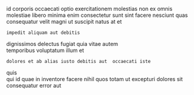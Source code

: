 <!--
title: Virtual multimedia productivity
author: Meaghan
date: 2014-05-28-0137
link: 2014-05-28-0137-virtual-multimedia-productivity
tags: [Angularjs,Windows,NPM]
-->

id corporis occaecati optio exercitationem molestias non ex  omnis
molestiae libero minima  enim consectetur sunt 
sint  facere nesciunt quas consequatur  velit magni
ut suscipit     natus  at et
 	impedit aliquam aut debitis
dignissimos delectus  fugiat
quia vitae autem   
temporibus voluptatum illum et
 	dolores et ab alias iusto debitis aut  occaecati iste
quis  
    qui id quae in inventore 
facere nihil quos totam ut
 excepturi dolores sit consequatur error aut